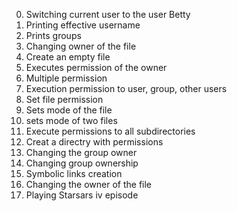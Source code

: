 0. Switching current user to the user Betty
1. Printing effective username
2. Prints groups
3. Changing owner of the file
4. Create an empty file
5. Executes permission of the owner
6. Multiple permission
7. Execution permission to user, group, other users
8. Set file permission
9. Sets mode of the file
10. sets mode of two files
11. Execute permissions to all subdirectories
12. Creat a directry with permissions
13. Changing the group owner
14. Changing group ownership
15. Symbolic links creation
16. Changing the owner of the file
17. Playing Starsars iv episode
